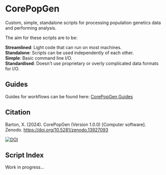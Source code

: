 # CorePopGen
 Custom, simple, standalone scripts for processing population genetics data and performing analysis.

 The aim for these scripts are to be:

**Streamlined**: Light code that can run on most machines.  
**Standalone**: Scripts can be used independently of each other.  
**Simple**: Basic command line I/O.  
**Standardised**: Doesn't use proprietary or overly complicated data formats for I/O.  

## Guides
Guides for workflows can be found here: [CorePopGen Guides](https://xavierbarton.com/guides/)

## Citation

Barton, X. (2024). CorePopGen (Version 1.0.0) [Computer software]. Zenodo. https://doi.org/10.5281/zenodo.13927093

[![DOI](https://zenodo.org/badge/DOI/10.5281/zenodo.13927093.svg)](https://doi.org/10.5281/zenodo.13927093)

## Script Index
Work in progress...
 
